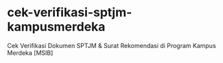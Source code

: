 # cek-verifikasi-sptjm-kampusmerdeka
Cek Verifikasi Dokumen SPTJM &amp; Surat Rekomendasi di Program Kampus Merdeka [MSIB]
